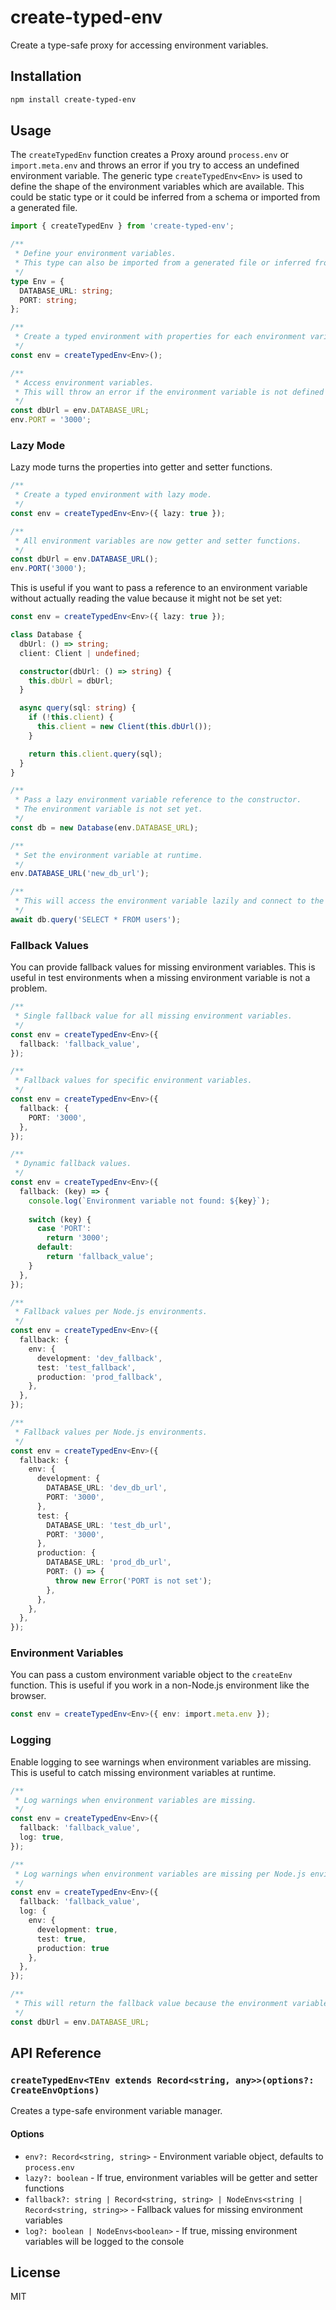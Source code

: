 # create-typed-env

Create a type-safe proxy for accessing environment variables.

## Installation

```bash
npm install create-typed-env
```

## Usage

The `createTypedEnv` function creates a Proxy around `process.env` or `import.meta.env` and throws an error if you try to access an undefined environment variable. The generic type `createTypedEnv<Env>` is used to define the shape of the environment variables which are available. This could be static type or it could be inferred from a schema or imported from a generated file.

```typescript
import { createTypedEnv } from 'create-typed-env';

/**
 * Define your environment variables. 
 * This type can also be imported from a generated file or inferred from a schema.
 */
type Env = {
  DATABASE_URL: string;
  PORT: string;
};

/**
 * Create a typed environment with properties for each environment variable.
 */
const env = createTypedEnv<Env>();

/**
 * Access environment variables.
 * This will throw an error if the environment variable is not defined at runtime.
 */
const dbUrl = env.DATABASE_URL;
env.PORT = '3000';
```

### Lazy Mode

Lazy mode turns the properties into getter and setter functions.

```typescript
/**
 * Create a typed environment with lazy mode.
 */
const env = createTypedEnv<Env>({ lazy: true });

/**
 * All environment variables are now getter and setter functions.
 */
const dbUrl = env.DATABASE_URL();
env.PORT('3000');
```

This is useful if you want to pass a reference to an environment variable without actually reading the value because it might not be set yet:

```ts
const env = createTypedEnv<Env>({ lazy: true });

class Database {
  dbUrl: () => string;
  client: Client | undefined;

  constructor(dbUrl: () => string) {
    this.dbUrl = dbUrl;
  }

  async query(sql: string) {
    if (!this.client) {
      this.client = new Client(this.dbUrl());
    }

    return this.client.query(sql);
  }
}

/**
 * Pass a lazy environment variable reference to the constructor.
 * The environment variable is not set yet.
 */
const db = new Database(env.DATABASE_URL);

/**
 * Set the environment variable at runtime.
 */
env.DATABASE_URL('new_db_url');

/**
 * This will access the environment variable lazily and connect to the database.
 */
await db.query('SELECT * FROM users');
```

### Fallback Values

You can provide fallback values for missing environment variables. This is useful in test environments when a missing environment variable is not a problem.

```typescript
/**
 * Single fallback value for all missing environment variables.
 */
const env = createTypedEnv<Env>({
  fallback: 'fallback_value',
});

/**
 * Fallback values for specific environment variables.
 */
const env = createTypedEnv<Env>({
  fallback: {
    PORT: '3000',
  },
});

/**
 * Dynamic fallback values.
 */
const env = createTypedEnv<Env>({
  fallback: (key) => {
    console.log(`Environment variable not found: ${key}`);
    
    switch (key) {
      case 'PORT':
        return '3000';
      default:
        return 'fallback_value';
    }
  },
});

/**
 * Fallback values per Node.js environments.
 */
const env = createTypedEnv<Env>({
  fallback: {
    env: {
      development: 'dev_fallback',
      test: 'test_fallback',
      production: 'prod_fallback',
    },
  },
});

/**
 * Fallback values per Node.js environments.
 */
const env = createTypedEnv<Env>({
  fallback: {
    env: {
      development: {
        DATABASE_URL: 'dev_db_url',
        PORT: '3000',
      },
      test: {
        DATABASE_URL: 'test_db_url',
        PORT: '3000',
      },
      production: {
        DATABASE_URL: 'prod_db_url',
        PORT: () => {
          throw new Error('PORT is not set');
        },
      },
    },
  },
});
```

### Environment Variables

You can pass a custom environment variable object to the `createEnv` function. This is useful if you work in a non-Node.js environment like the browser.

```typescript
const env = createTypedEnv<Env>({ env: import.meta.env });
```

### Logging

Enable logging to see warnings when environment variables are missing. This is useful to catch missing environment variables at runtime.

```typescript
/**
 * Log warnings when environment variables are missing.
 */
const env = createTypedEnv<Env>({
  fallback: 'fallback_value',
  log: true,
});

/**
 * Log warnings when environment variables are missing per Node.js environments.
 */
const env = createTypedEnv<Env>({
  fallback: 'fallback_value',
  log: {
    env: { 
      development: true, 
      test: true, 
      production: true 
    },
  },
});

/**
 * This will return the fallback value because the environment variable is not set, and it will be logged to the console.
 */
const dbUrl = env.DATABASE_URL;
```

## API Reference

### `createTypedEnv<TEnv extends Record<string, any>>(options?: CreateEnvOptions)`

Creates a type-safe environment variable manager.

#### Options

- `env?: Record<string, string>` - Environment variable object, defaults to `process.env`
- `lazy?: boolean` - If true, environment variables will be getter and setter functions
- `fallback?: string | Record<string, string> | NodeEnvs<string | Record<string, string>>` - Fallback values for missing environment variables
- `log?: boolean | NodeEnvs<boolean>` - If true, missing environment variables will be logged to the console

## License

MIT
